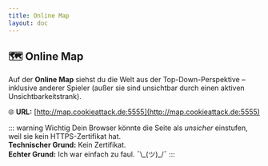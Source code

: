 ```yaml
---
title: Online Map
layout: doc
---
```


## 🗺️ Online Map

Auf der **Online Map** siehst du die Welt aus der Top-Down-Perspektive – inklusive anderer Spieler (außer sie sind unsichtbar durch einen aktiven Unsichtbarkeitstrank).

🌐 **URL:** [http://map.cookieattack.de:5555](http://map.cookieattack.de:5555)

::: warning Wichtig
Dein Browser könnte die Seite als *unsicher* einstufen, weil sie kein HTTPS-Zertifikat hat.  
**Technischer Grund:** Kein Zertifikat.  
**Echter Grund:** Ich war einfach zu faul. ¯\\\_(ツ)\_/¯
:::
